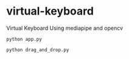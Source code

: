 # virtual-keyboard
Virtual Keyboard Using mediapipe and opencv
```
python app.py
```
```
python drag_and_drop.py
```
